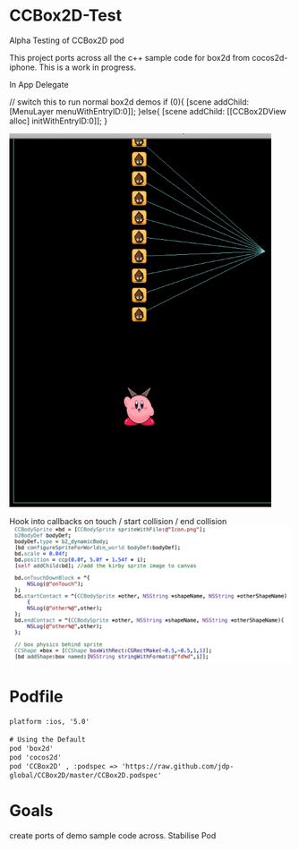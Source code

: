 CCBox2D-Test
============

Alpha Testing of CCBox2D pod


This project ports across all the c++ sample code for box2d from cocos2d-iphone.
This is a work in progress.


In App Delegate

// switch this to run normal box2d demos
	 if (0){
	     [scene addChild: [MenuLayer menuWithEntryID:0]];
	 }else{
	     [scene  addChild: [[CCBox2DView alloc] initWithEntryID:0]]; 
	 }

![Alt text](/screenshots/kirbydemo.png "Apply Force demo")


Hook into callbacks on touch / start collision / end collision
![Alt text](/screenshots/CCbodysprite.png "Sample Code")



Podfile
============
	platform :ios, '5.0'

	# Using the Default
	pod 'box2d'
	pod 'cocos2d'
	pod 'CCBox2D' , :podspec => 'https://raw.github.com/jdp-global/CCBox2D/master/CCBox2D.podspec'






Goals
============
create ports of demo sample code across.
Stabilise Pod

